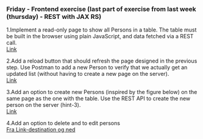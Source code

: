 ### Friday - Frontend exercise (last part of exercise from last week (thursday) - REST with JAX RS)  
 1.Implement a read-only page to show all Persons in a table. The table must be built in the browser using plain JavaScript, and data fetched via a REST call.  
[Link](https://github.com/cph-ms782/Review_week39/blob/8ddd3eb9e55dc80e14e376fa219c247aaf0743a2/5.Frontend-exercise/Frontend/src/index.js#L19)  

 2.Add a reload button that should refresh the page designed in the previous step. Use Postman to add a new Person to verify that we actually get an updated list (without having to create a new page on the server).  
[Link](https://github.com/cph-ms782/Review_week39/blob/8ddd3eb9e55dc80e14e376fa219c247aaf0743a2/5.Frontend-exercise/Frontend/src/index.js#L9)  

 3.Add an option to create new Persons (inspired by the figure below) on the same page as the one with the table. Use the REST API to create the new person on the server (hint-3).  
[Link](https://github.com/cph-ms782/Review_week39/blob/8ddd3eb9e55dc80e14e376fa219c247aaf0743a2/5.Frontend-exercise/Frontend/src/index.js#L38)  

4.Add an option to delete and to edit persons  
[Fra Link-destination og ned](https://github.com/cph-ms782/Review_week39/blob/5c621ada55f7c575ddd2dd3f9eeeddc856a16747/5.Frontend-exercise/Frontend/src/index.js#L57)  
  

